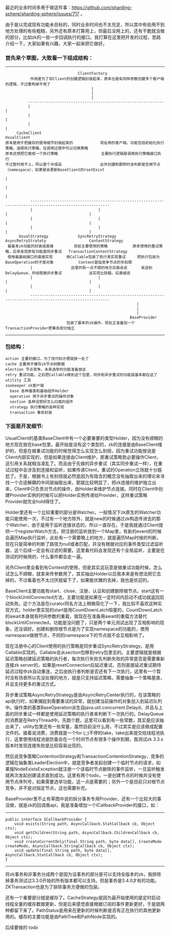   最近的业余时间多用于做这件事：https://github.com/sharding-sphere/sharding-sphere/issues/717 。     
  
  由于是以完成现有功能未目标的，同时业余时间也不太充足，所以其中有些用不到地方处理的有些粗糙，另外还有原本打算用上，但最后没用上的，还有干脆就没做的部分，比如zk的一些一步回调执行的接口。我打算在这里把开发的过程，思路介绍一下，大家如果有兴趣，大家一起来把它做好。   
  
### 首先来个草图，大致看一下组成结构：

-----

                                    ClientFactory
               作用是为了将Client的创建逻辑封装起来，原本也是有同样参数创建多个客户端的逻辑，不过重构掉不用了
                                          |
                                          |
                                          |
              ------------------------------------------------------------
              |                                                           |
              |                                                           |
              |                                                           |
         CacheClient                                                 UsualClient
    原本是用于把缓存的使用细节封装起来的            现在用的客户端，功能包括初始化执行策略，选择执行策略，在调用过程中可以切换策略
    原本还想把它做成一个执行策略                   主要执行逻辑是调用执行策略接口执行
    不过暂时用不上，所以是个半成品                 此外创建和删除时会判断是否根节点（namespace），如果是会更新BaseClient的rootExist
                                                                           |
                                                                           |
                                                                           |
               ---------------------------------------------------------------------------------------------------------
               |                             |                                    |                                    |
               |                             |                                    |                                    |
               |                             |                                    |                                    |
          UsualStrategy             SyncRetryStrategy                       AsyncRetryStratety                   ContentStrategy
     最基本zk功能的封装或直接         目前主要使用的策略           原本想用的重试策略，后来发现原有功能是同步重试   TransactionContentStrategy
     使用最基础接口的直接实现      用Callable包装了执行来实现重试     把执行包装为BaseOperation的子类对象           Content是指竞争节点的写权限
               |                 这里的有一点不顺的地方后面会说      发送到DelayQueue，开线程做异步重试            这实现比较糙，后面细说
               |                             |                                    |                                    |
               |                             |                                    |                                    |
               ---------------------------------------------------------------------------------------------------------
                                                              |
                                                              |
                                                              |
                                                           BaseProvider
                               包装了基本的zk操作，现在正准备加一个TransactionProvider把事务部分独立

-----                                                                                    

### 包结构：
    action 主要的接口，为了找代码方便就放一处了
    cache 主要用于缓存zk节点树数据
    election 节点竞争，未来选举的功能准备放这
    retry 重试功能，之后把Callable移到这个包里，同步和异步重试的功能就基本都在这了
    utility 工具
    zookeeper zk客户端
      base 各种基类和基础组件Holder
      operation 用于异步重试的操作对象
      section 各种没想好怎么归类的组件
      strategy 执行策略的各种实现
      transaction 事务封装
    
### 下面是开发细节:
  UsualClient的基类BaseClient中有一个必要重要的类型Holder，因为没有顺眼的地方现在放在base包里。最开始是没有这个类型的，zk的连接是由BaseClient维护的，但是在做重试功能的时候觉得怎么实现怎么别扭，因为重试功能按说是Client内部实现的，但是如果连接由Client维护，那重试策略势必要操作Client，这引用关系就相当凌乱了。而且由于先做的异步重试（其实同步重试一样），在重试过程中会涉及到连接和监听，如果传递Client，重试的Operation立场就十分尴尬了。于是，根据书上有别扭就必然是因为有隐含的概念没有抽取出来的理论来寻找一个合适解耦的中间层抽取出来，那就比较明显了，把zk连接的维护独立出来，Client中只负责对节点的操作，由Holder来维护节点连接。同时在Client中创建Provider实例的时候可以把Holder实例传递给Provider，这样重试策略Provider就完全hold得住了。
  
  Holder里还有一个比较重要的部分是Watcher。一般情况下zk原生的Watcher功能只能使用一次，不过有一个地方除外，就是new的时候通过zk构造传进去的那个Watcher，由于是用于监听连接状态的，所以一直存在。于是我就通过Client提供一个registerWatch方法，把注册的监听放到一个Map里，有新的event的时候会遍历Map执行监听，此处有一个需要晚上的地方，就是遍历Map时候的判断，现在只是简单的判断了路径为null或者匹配，并没有根据对应的事件类型过滤监听器，这个后续一定会有过滤的需要。这里看代码会发现还有个全局监听，主要是在测试的时候用的，什么事件都会走一遍。

  另外Client里会看到有Context的使用，但是其实这玩意是做重试功能时候，怎么试怎么不顺眼，就拿来传参数用了，其实抽出Holder以后我本来是有想法把它去掉的，不过看着也不太讨厌就留下了，如果能优雅的去掉，我也是欢迎的。
  
  BaseClient主要功能有start、close、注册、认证和创建删除根节点。start这有一个blockUntilConnected方法，主要功能是如果在一定时间内启动不成功就返回启动失败。这个方法是在curator同名方法上稍微简化了一下，我比较不喜欢这种实现方式，holder里实现的start是用CountDownLatch阻塞的，CountDownLatch的await本身就有时间参数的重载，我现在在准备用await的重载方法替代blockUntilConnected，功能是没问题了，只是两个单元测试出现了互相影响的现象，还没调好。创建和删除根节点是为了实现namespace的功能的，使用namespace做根节点，不同的namespace下的节点就不会互相影响了。
  
  现在注册中心的Client使用的执行策略是同步重试SyncRetryStrategy，是用Callable实现的。Callable会从section包移到retry包里去的。主要逻辑就是根据延迟策略创建延迟策略的执行者，每次执行失败先判断失败的异常是否是需要重新连接zk server的，如果是resetConnection后延迟重试，否则直接延迟重试期待延迟过程中zk自动重连，之后由执行者判断是否还有下一次执行。这里有一个暂时没有场景所以先没处理的地方，就是只支持延迟策略，需要抽象一个策略基类，并且支持更多的重试方式。
  
  异步重试策略AsyncRetryStrategy是由AsyncRetryCenter执行的，在该策略的api执行时，如果捕捉到需要重试的异常，就创建当前操作的对象加入到延迟队列中。操作类的基类BaseOperation派生自java.util.concurrent.Delayd，并且与上面的同步重试一样都是使用延迟策略的执行者来判断下一次执行的。DelayQueue的消费是在RetryThread中。先跑个题，这里可以看到有一些常数，其实是应该抽出来了，utility包里还有一些常量，虽然目前没什么用，不过其实是应该做成配置文件的。接着说消费，消费就是一个for (;;)不停的take，take出来提交给线程池执行，这里使用线程池是防备会在一个时间节点有很多个操作到期，我测试zk 3.3.x版本时发现连接失败是比较容易出现的。
  
  然后说竞争策略ContentionStrategy和TransactionContentionStrategy，竞争的逻辑在抽象类LeaderElection中，就是竞争者发起创建一个临时节点的请求，如果报NodeExistsException就注册一个该临时节点删除的事件监听，一旦监听触发就再次发起创建请求直到成功。这里有两个todo，一是创建节点的时候并没有使用节点序列号，如果需要选举功能，这一点是需要的；另外一个是目前只对根节点竞争，并不是对指定节点，这也需要补完。
  
  BaseProvider里不止有草图中说的拆分事务专用Provider，还有一个比较大的事没做，就是zk的回调类api，我是准备增加一个ICallbackProvider的接口，如：

-----

    public interface ICallbackProvider {
        void exists(String path, AsyncCallback.StatCallback cb, Object ctx);
        void getChildren(String path, AsyncCallback.ChildrenCallback cb, Object ctx);
        void createCurrentOnly(final String path, byte data[], CreateMode createMode, AsyncCallback.StringCallback cb, Object ctx);
        void update(final String path, byte data[], AsyncCallback.StatCallback cb, Object ctx);
    }

-----
         
  将zk事务和非事务分成两个是因为没事务的部分是可以支持全版本的zk，我排除掉事务测试过3.3.0开始的所有版本都可以支持。但是事务是3.4.0才有的功能。ZKTransaction也是为了排除事务方便做的包装。

  还有一个重要部分就是缓存了。CacheStrategy是因为最开始使用的是定时启动线程全量的缓存数据更新，但是后来感觉直接根据订阅的事件更新更好，于是就两种都留下来了。PathStatus是用来在更新的时候判断是否有正在执行的其他更新用的。缓存的主要功能是由PathTree和PathNode实现的。
  
  后续要做的 todo
